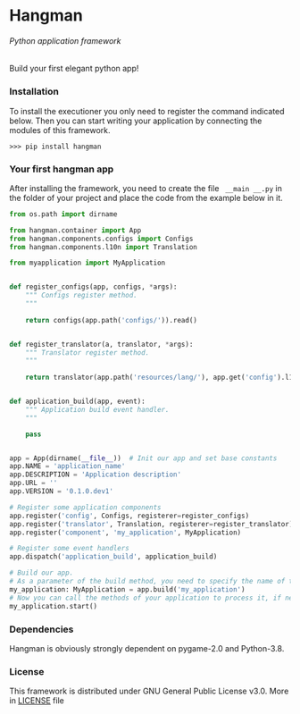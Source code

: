 # Hangman
###### Python application framework

Build your first elegant python app!

### Installation
To install the executioner you only need to register the command indicated below. Then you can start writing your application by connecting the modules of this framework.
```shell script
>>> pip install hangman
```

### Your first hangman app
After installing the framework, you need to create the file `` __main __.py`` in the folder of your project and place the code from the example below in it.
```python
from os.path import dirname

from hangman.container import App
from hangman.components.configs import Configs
from hangman.components.l10n import Translation

from myapplication import MyApplication


def register_configs(app, configs, *args):
    """ Configs register method.
    """
    
    return configs(app.path('configs/')).read()


def register_translator(a, translator, *args):
    """ Translator register method.
    """
    
    return translator(app.path('resources/lang/'), app.get('config').l10n['default_language'])


def application_build(app, event):
    """ Application build event handler.
    """

    pass


app = App(dirname(__file__))  # Init our app and set base constants
app.NAME = 'application_name'
app.DESCRIPTION = 'Application description'
app.URL = ''
app.VERSION = '0.1.0.dev1'

# Register some application components
app.register('config', Configs, registerer=register_configs)
app.register('translator', Translation, registerer=register_translator)
app.register('component', 'my_application', MyApplication)

# Register some event handlers
app.dispatch('application_build', application_build)

# Build our app. 
# As a parameter of the build method, you need to specify the name of the component that will process the logic of your application.
my_application: MyApplication = app.build('my_application')
# Now you can call the methods of your application to process it, if necessary. 
my_application.start()
```

### Dependencies
Hangman is obviously strongly dependent on pygame-2.0 and Python-3.8.

### License
This framework is distributed under GNU General Public License v3.0. More in [LICENSE](https://github.com/jm-organization/hangman/blob/master/LICENSE) file
